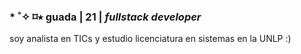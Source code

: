 ### * ˚✧ ⌑⭑ guada | 21 | <i>fullstack developer</i> <br>
soy analista en TICs y estudio licenciatura en sistemas en la UNLP :) 

<!--![Anurag's GitHub stats](https://github-readme-stats.vercel.app/api?username=guadaevequoz&show_icons=true&theme=radical) [![Top Langs](https://github-readme-stats.vercel.app/api/top-langs/?username=guadaevequoz&layout=demo&hide=Pascal&card_width=200px)](https://github.com/anuraghazra/github-readme-stats)-->

<!--
<a href="https://github.com/anuraghazra/github-readme-stats">
  <img align="center" src="https://github-readme-stats.vercel.app/api?username=guadaevequoz&show_icons=true&theme=tokyonight&hide=prs&card_width=400" />
</a>
<a href="https://github.com/anuraghazra/github-readme-stats">
  <img align="center" src="https://github-readme-stats.vercel.app/api/top-langs/?username=guadaevequoz&layout=compact&hide=Pascal&card_width=300&theme=tokyonight" />
</a> -->

<!-- [![Invitame un café en cafecito.app](https://cdn.cafecito.app/imgs/buttons/button_2.svg)](https://cafecito.app/guadev) -->


<!--
**guadaevequoz/guadaevequoz** is a ✨ _special_ ✨ repository because its `README.md` (this file) appears on your GitHub profile.

Here are some ideas to get you started:

- 🔭 I’m currently working on ...
- 🌱 I’m currently learning ...
- 👯 I’m looking to collaborate on ...
- 🤔 I’m looking for help with ...
- 💬 Ask me about ...
- 📫 How to reach me: ...
- 😄 Pronouns: ...
- ⚡ Fun fact: ...
-->
